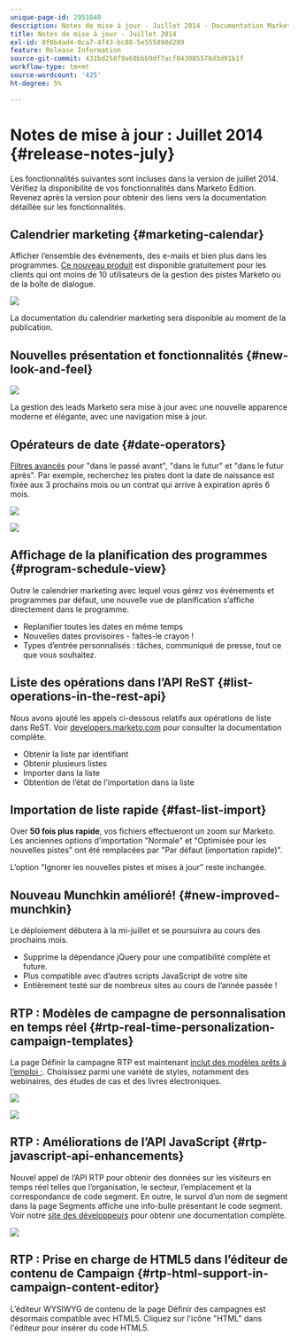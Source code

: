 ```yaml
---
unique-page-id: 2951040
description: Notes de mise à jour - Juillet 2014 - Documentation Marketo - Documentation du produit
title: Notes de mise à jour - Juillet 2014
exl-id: 0f0b4ad4-0ca7-4f43-bc08-5e555890d289
feature: Release Information
source-git-commit: 431bd258f9a68bbb9df7acf043085578d3d91b1f
workflow-type: tm+mt
source-wordcount: '425'
ht-degree: 5%

---
```


# Notes de mise à jour : Juillet 2014 {#release-notes-july}

Les fonctionnalités suivantes sont incluses dans la version de juillet 2014. Vérifiez la disponibilité de vos fonctionnalités dans Marketo Edition. Revenez après la version pour obtenir des liens vers la documentation détaillée sur les fonctionnalités.

## Calendrier marketing {#marketing-calendar}

Afficher l’ensemble des événements, des e-mails et bien plus dans les programmes. [Ce nouveau produit](/help/marketo/product-docs/core-marketo-concepts/marketing-calendar/understanding-the-calendar/navigating-the-marketing-calendar.md) est disponible gratuitement pour les clients qui ont moins de 10 utilisateurs de la gestion des pistes Marketo ou de la boîte de dialogue.

![](assets/image2014-9-22-14-3a22-3a27.png)

La documentation du calendrier marketing sera disponible au moment de la publication.

## Nouvelles présentation et fonctionnalités {#new-look-and-feel}

![](assets/image2014-9-22-14-3a22-3a47.png)

La gestion des leads Marketo sera mise à jour avec une nouvelle apparence moderne et élégante, avec une navigation mise à jour.

## Opérateurs de date {#date-operators}

[Filtres avancés](/help/marketo/product-docs/core-marketo-concepts/smart-lists-and-static-lists/creating-a-smart-list/smart-list-filter-operators-glossary.md) pour &quot;dans le passé avant&quot;, &quot;dans le futur&quot; et &quot;dans le futur après&quot;. Par exemple, recherchez les pistes dont la date de naissance est fixée aux 3 prochains mois ou un contrat qui arrive à expiration après 6 mois.

![](assets/image2014-9-22-14-3a23-3a56.png)

![](assets/image2014-9-22-14-3a24-3a39.png)

## Affichage de la planification des programmes {#program-schedule-view}

Outre le calendrier marketing avec lequel vous gérez vos événements et programmes par défaut, une nouvelle vue de planification s’affiche directement dans le programme.

* Replanifier toutes les dates en même temps
* Nouvelles dates provisoires - faites-le crayon !
* Types d’entrée personnalisés : tâches, communiqué de presse, tout ce que vous souhaitez.

## Liste des opérations dans l’API ReST {#list-operations-in-the-rest-api}

Nous avons ajouté les appels ci-dessous relatifs aux opérations de liste dans ReST. Voir [developers.marketo.com](https://developers.marketo.com/documentation/rest/) pour consulter la documentation complète.

* Obtenir la liste par identifiant
* Obtenir plusieurs listes
* Importer dans la liste
* Obtention de l’état de l’importation dans la liste

## Importation de liste rapide {#fast-list-import}

Over **50 fois plus rapide**, vos fichiers effectueront un zoom sur Marketo. Les anciennes options d’importation &quot;Normale&quot; et &quot;Optimisée pour les nouvelles pistes&quot; ont été remplacées par &quot;Par défaut (importation rapide)&quot;.

L’option &quot;Ignorer les nouvelles pistes et mises à jour&quot; reste inchangée.

## Nouveau Munchkin amélioré! {#new-improved-munchkin}

Le déploiement débutera à la mi-juillet et se poursuivra au cours des prochains mois.

* Supprime la dépendance jQuery pour une compatibilité complète et future.
* Plus compatible avec d’autres scripts JavaScript de votre site
* Entièrement testé sur de nombreux sites au cours de l’année passée !

## RTP : Modèles de campagne de personnalisation en temps réel {#rtp-real-time-personalization-campaign-templates}

La page Définir la campagne RTP est maintenant [inclut des modèles prêts à l’emploi ;](/help/marketo/product-docs/web-personalization/using-templates/using-templates-to-create-web-campaigns.md). Choisissez parmi une variété de styles, notamment des webinaires, des études de cas et des livres électroniques.

![](assets/image2014-9-22-14-3a25-3a13.png)

![](assets/image2014-9-22-14-3a25-3a47.png)

## RTP : Améliorations de l’API JavaScript {#rtp-javascript-api-enhancements}

Nouvel appel de l’API RTP pour obtenir des données sur les visiteurs en temps réel telles que l’organisation, le secteur, l’emplacement et la correspondance de code segment. En outre, le survol d’un nom de segment dans la page Segments affiche une info-bulle présentant le code segment. Voir notre [site des développeurs](https://developers.marketo.com/documentation/websites/rtp-js-api/) pour obtenir une documentation complète.

![](assets/image2014-9-22-14-3a26-3a11.png)

## RTP : Prise en charge de HTML5 dans l’éditeur de contenu de Campaign {#rtp-html-support-in-campaign-content-editor}

L’éditeur WYSIWYG de contenu de la page Définir des campagnes est désormais compatible avec HTML5. Cliquez sur l&#39;icône &quot;HTML&quot; dans l&#39;éditeur pour insérer du code HTML5.
